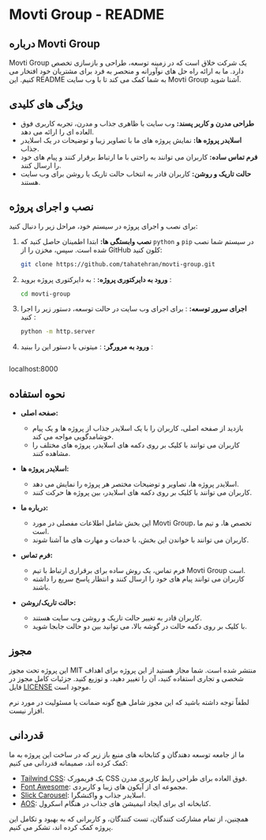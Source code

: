 # Movti Group - README

## درباره Movti Group

Movti Group یک شرکت خلاق است که در زمینه توسعه، طراحی و بازسازی تخصص دارد. ما به ارائه راه حل های نوآورانه و منحصر به فرد برای مشتریان خود افتخار می کنیم. این README به شما کمک می کند تا با وب سایت Movti Group آشنا شوید.

## ویژگی های کلیدی

- **طراحی مدرن و کاربر پسند:** وب سایت با ظاهری جذاب و مدرن، تجربه کاربری فوق العاده ای را ارائه می دهد.
- **اسلایدر پروژه ها:** نمایش پروژه های ما با تصاویر زیبا و توضیحات در یک اسلایدر جذاب.
- **فرم تماس ساده:** کاربران می توانند به راحتی با ما ارتباط برقرار کنند و پیام های خود را ارسال کنند.
- **حالت تاریک و روشن:** کاربران قادر به انتخاب حالت تاریک یا روشن برای وب سایت هستند.

## نصب و اجرای پروژه

برای نصب و اجرای پروژه در سیستم خود، مراحل زیر را دنبال کنید:

1. **نصب وابستگی ها:** ابتدا اطمینان حاصل کنید که `python` و `pip` در سیستم شما نصب شده است. سپس، مخزن را از GitHub کلون کنید:

   ```bash
   git clone https://github.com/tahatehran/movti-group.git

2. **ورود به دایرکتوری پروژه:** : به دایرکتوری پروژه بروید :
   ```bash
   cd movti-group
3. **اجرای سرور توسعه:** : برای اجرای وب سایت در حالت توسعه، دستور زیر را اجرا کنید :
    ```bash
   python -m http.server
4.  **ورود به مرورگر:** : میتونی با دستور این را ببنید  :
       ```bash
   localhost:8000

## نحوه استفاده

- **صفحه اصلی:**
  - بازدید از صفحه اصلی، کاربران را با یک اسلایدر جذاب از پروژه ها و یک پیام خوشامدگویی مواجه می کند.
  - کاربران می توانند با کلیک بر روی دکمه های اسلایدر، پروژه های مختلف را مشاهده کنند.

- **اسلایدر پروژه ها:**
  - اسلایدر پروژه ها، تصاویر و توضیحات مختصر هر پروژه را نمایش می دهد.
  - کاربران می توانند با کلیک بر روی دکمه های اسلایدر، بین پروژه ها حرکت کنند.

- **درباره ما:**
  - این بخش شامل اطلاعات مفصلی در مورد Movti Group، تخصص ها، و تیم ما است.
  - کاربران می توانند با خواندن این بخش، با خدمات و مهارت های ما آشنا شوند.

- **فرم تماس:**
  - فرم تماس، یک روش ساده برای برقراری ارتباط با تیم Movti Group است.
  - کاربران می توانند پیام های خود را ارسال کنند و انتظار پاسخ سریع را داشته باشند.

- **حالت تاریک/روشن:**
  - کاربران قادر به تغییر حالت تاریک و روشن وب سایت هستند.
  - با کلیک بر روی دکمه حالت در گوشه بالا، می توانید بین دو حالت جابجا شوید.

## مجوز

این پروژه تحت مجوز MIT منتشر شده است. شما مجاز هستید از این پروژه برای اهداف شخصی و تجاری استفاده کنید، آن را تغییر دهید، و توزیع کنید. جزئیات کامل مجوز در فایل [LICENSE](LICENSE) موجود است.

لطفاً توجه داشته باشید که این مجوز شامل هیچ گونه ضمانت یا مسئولیت در مورد نرم افزار نیست.
## قدردانی

ما از جامعه توسعه دهندگان و کتابخانه های منبع باز زیر که در ساخت این پروژه به ما کمک کرده اند، صمیمانه قدردانی می کنیم:

- [Tailwind CSS](https://tailwindcss.com/): یک فریمورک CSS فوق العاده برای طراحی رابط کاربری مدرن.
- [Font Awesome](https://fontawesome.com/): مجموعه ای از آیکون های زیبا و کاربردی.
- [Slick Carousel](https://kenwheeler.github.io/slick/): اسلایدر جذاب و واکنشگرا.
- [AOS](https://michalsnik.github.io/aos/): کتابخانه ای برای ایجاد انیمیشن های جذاب در هنگام اسکرول.

همچنین، از تمام مشارکت کنندگان، تست کنندگان، و کاربرانی که به بهبود و تکامل این پروژه کمک کرده اند، تشکر می کنیم.

